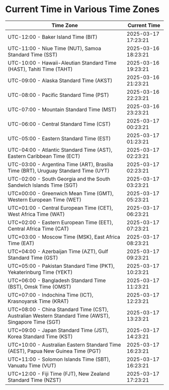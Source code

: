 # Current Time in Various Time Zones

| Time Zone | Current Time |
|-----------|--------------|
| UTC-12:00 - Baker Island Time (BIT) | 2025-03-17 17:23:21 |
| UTC-11:00 - Niue Time (NUT), Samoa Standard Time (SST) | 2025-03-16 18:23:21 |
| UTC-10:00 - Hawaii-Aleutian Standard Time (HAST), Tahiti Time (TAHT) | 2025-03-16 19:23:21 |
| UTC-09:00 - Alaska Standard Time (AKST) | 2025-03-16 21:23:21 |
| UTC-08:00 - Pacific Standard Time (PST) | 2025-03-16 22:23:21 |
| UTC-07:00 - Mountain Standard Time (MST) | 2025-03-16 23:23:21 |
| UTC-06:00 - Central Standard Time (CST) | 2025-03-17 00:23:21 |
| UTC-05:00 - Eastern Standard Time (EST) | 2025-03-17 01:23:21 |
| UTC-04:00 - Atlantic Standard Time (AST), Eastern Caribbean Time (ECT) | 2025-03-17 02:23:21 |
| UTC-03:00 - Argentina Time (ART), Brasília Time (BRT), Uruguay Standard Time (UYT) | 2025-03-17 02:23:21 |
| UTC-02:00 - South Georgia and the South Sandwich Islands Time (SGT) | 2025-03-17 03:23:21 |
| UTC±00:00 - Greenwich Mean Time (GMT), Western European Time (WET) | 2025-03-17 05:23:21 |
| UTC+01:00 - Central European Time (CET), West Africa Time (WAT) | 2025-03-17 06:23:21 |
| UTC+02:00 - Eastern European Time (EET), Central Africa Time (CAT) | 2025-03-17 07:23:21 |
| UTC+03:00 - Moscow Time (MSK), East Africa Time (EAT) | 2025-03-17 08:23:21 |
| UTC+04:00 - Azerbaijan Time (AZT), Gulf Standard Time (GST) | 2025-03-17 09:23:21 |
| UTC+05:00 - Pakistan Standard Time (PKT), Yekaterinburg Time (YEKT) | 2025-03-17 10:23:21 |
| UTC+06:00 - Bangladesh Standard Time (BST), Omsk Time (OMST) | 2025-03-17 11:23:21 |
| UTC+07:00 - Indochina Time (ICT), Krasnoyarsk Time (KRAT) | 2025-03-17 12:23:21 |
| UTC+08:00 - China Standard Time (CST), Australian Western Standard Time (AWST), Singapore Time (SGT) | 2025-03-17 13:23:21 |
| UTC+09:00 - Japan Standard Time (JST), Korea Standard Time (KST) | 2025-03-17 14:23:21 |
| UTC+10:00 - Australian Eastern Standard Time (AEST), Papua New Guinea Time (PGT) | 2025-03-17 16:23:21 |
| UTC+11:00 - Solomon Islands Time (SBT), Vanuatu Time (VUT) | 2025-03-17 16:23:21 |
| UTC+12:00 - Fiji Time (FJT), New Zealand Standard Time (NZST) | 2025-03-17 17:23:21 |
